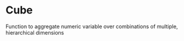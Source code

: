 # Cube
Function to aggregate numeric variable over combinations of multiple, hierarchical dimensions
